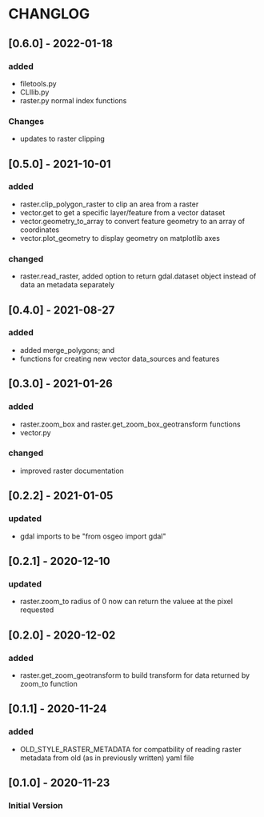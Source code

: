# CHANGLOG

## [0.6.0] - 2022-01-18
### added
- filetools.py
- CLIlib.py
- raster.py normal index functions

### Changes
- updates to raster clipping

## [0.5.0] - 2021-10-01
### added
- raster.clip_polygon_raster to clip an area from a raster
- vector.get to get a specific layer/feature from a vector dataset
- vector.geometry_to_array to convert feature geometry to an array of coordinates 
- vector.plot_geometry to display geometry on matplotlib axes

### changed
- raster.read_raster, added option to return gdal.dataset object instead
of data an metadata separately 

## [0.4.0] - 2021-08-27
### added
- added merge_polygons; and 
- functions for creating new vector data_sources and features

## [0.3.0] - 2021-01-26
### added
- raster.zoom_box and raster.get_zoom_box_geotransform functions
- vector.py 

### changed
- improved raster documentation

## [0.2.2] - 2021-01-05
### updated
- gdal imports to be "from osgeo import gdal"

## [0.2.1] - 2020-12-10
### updated
- raster.zoom_to radius of 0 now can return the valuee at the pixel requested

## [0.2.0] - 2020-12-02
### added
- raster.get_zoom_geotransform to build transform for data returned by zoom_to
function

## [0.1.1] - 2020-11-24
### added
- OLD_STYLE_RASTER_METADATA for compatbility of reading raster metadata 
from old (as in previously written) yaml file

## [0.1.0] - 2020-11-23
### Initial Version
